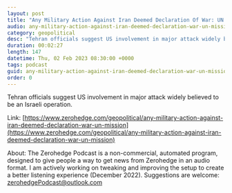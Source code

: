 ```yaml
---
layout: post
title: "Any Military Action Against Iran Deemed Declaration Of War: UN Mission"
audio: any-military-action-against-iran-deemed-declaration-war-un-mission-0
category: geopolitical
desc: "Tehran officials suggest US involvement in major attack widely believed to be an Israeli operation."
duration: 00:02:27
length: 147
datetime: Thu, 02 Feb 2023 08:30:00 +0000
tags: podcast
guid: any-military-action-against-iran-deemed-declaration-war-un-mission-0
order: 0
---
```

Tehran officials suggest US involvement in major attack widely believed to be an Israeli operation.

Link: [https://www.zerohedge.com/geopolitical/any-military-action-against-iran-deemed-declaration-war-un-mission](https://www.zerohedge.com/geopolitical/any-military-action-against-iran-deemed-declaration-war-un-mission)

About: The Zerohedge Podcast is a non-commercial, automated program, designed to give people a way to get news from Zerohedge in an audio format.  I am actively working on tweaking and improving the setup to create a better listening experience (December 2022).  Suggestions are welcome: [zerohedgePodcast@outlook.com](mailto:zerohedgePodcast@outlook.com)